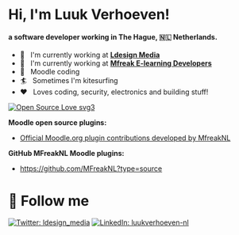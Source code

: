 <h1> Hi, I'm Luuk Verhoeven!</h1>

####  a software developer working in The Hague, 🇳🇱 Netherlands.

- 🏢 &nbsp; I'm currently working at **[Ldesign Media](https://ldesignmedia.nl)**
- 🏢 &nbsp; I'm currently working at **[Mfreak E-learning Developers](https://mfreak.nl)**
- 💯 &nbsp; Moodle coding
- 🏄 &nbsp; Sometimes I'm kitesurfing 
- ❤️ &nbsp; Loves coding, security, electronics and building stuff!

[![Open Source Love svg3](https://badges.frapsoft.com/os/v3/open-source.svg?v=103)](https://github.com/luukverhoeven/)

**Moodle open source plugins:**
- [Official Moodle.org plugin contributions developed by MfreakNL](https://moodle.org/plugins/browse.php?list=contributor&id=1487326)

**GitHub MFreakNL Moodle plugins:** 
- https://github.com/MFreakNL?type=source


# 🏃 Follow me

[![Twitter: ldesign_media](https://img.shields.io/twitter/follow/ldesign_media?label=@ldesign_media&style=social)](https://twitter.com/ldesign_media)
[![LinkedIn: luukverhoeven-nl](https://img.shields.io/badge/-luukverhoeven-blue?style=flat-square&logo=linkedin&logoColor=white)](https://www.linkedin.com/in/luukverhoeven-nl/)
